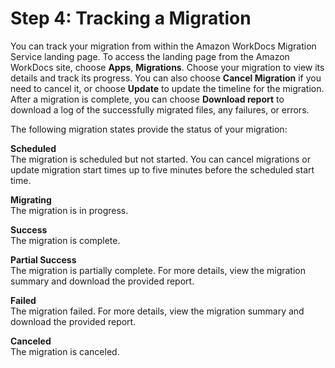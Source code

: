 # Step 4: Tracking a Migration<a name="track"></a>

You can track your migration from within the Amazon WorkDocs Migration Service landing page\. To access the landing page from the Amazon WorkDocs site, choose **Apps**, **Migrations**\. Choose your migration to view its details and track its progress\. You can also choose **Cancel Migration** if you need to cancel it, or choose **Update** to update the timeline for the migration\. After a migration is complete, you can choose **Download report** to download a log of the successfully migrated files, any failures, or errors\.

The following migration states provide the status of your migration:

**Scheduled**  
The migration is scheduled but not started\. You can cancel migrations or update migration start times up to five minutes before the scheduled start time\.

**Migrating**  
The migration is in progress\.

**Success**  
The migration is complete\.

**Partial Success**  
The migration is partially complete\. For more details, view the migration summary and download the provided report\.

**Failed**  
The migration failed\. For more details, view the migration summary and download the provided report\.

**Canceled**  
The migration is canceled\.